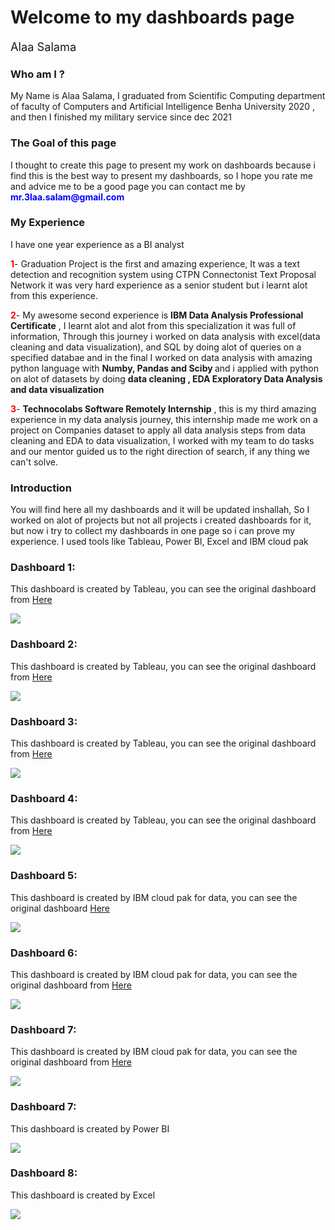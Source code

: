 <h1> Welcome to my dashboards page </h1>
<p style="font-size:130%;">Alaa Salama</p>

<h3>Who am I ?</h3>
<p>My Name is Alaa Salama, I graduated from Scientific Computing department of faculty of Computers and Artificial Intelligence Benha University 2020 , and then I finished my military service since dec 2021 </p>


<h3>The Goal of this page</h3>
<p>I thought to create this page to present my work on dashboards because i find this is the best way to present my dashboards, so I hope you rate me and advice me to be a good page you can contact me by <b style='color:blue'>mr.3laa.salam@gmail.com</b></p>



<h3>My Experience</h3>
<p>I have one year experience as a BI analyst </p>

<p><b style='color:red'>1</b>- Graduation Project is the first and amazing experience, It was a text detection and recognition system using CTPN Connectonist Text Proposal Network it was very hard experience as a senior student but i learnt alot from this experience.</p>

<p>
  <b style='color:red'>2</b>- My awesome second experience is 
  <b>IBM Data Analysis Professional Certificate</b> , I learnt alot and alot from this specialization it was full of information, Through this journey i worked on data analysis with excel(data cleaning and data visualization), and SQL by doing alot of queries on a specified databae and in the final I worked on data analysis with amazing python language with <b>Numby, Pandas and Sciby </b> and i applied with python on alot of datasets by doing <b>data cleaning , EDA Exploratory Data Analysis and data visualization </b> 
</p>
  
<p><b style='color:red'>3</b>- <b>Technocolabs Software Remotely Internship</b> , this is my third amazing experience in my data analysis journey, this internship made me work on a project on Companies dataset to apply all data analysis steps from data cleaning and EDA to data visualization, I worked with my team to do tasks and our mentor guided us to the right direction of search, if any thing we can't solve.</p>  
  

<h3>Introduction</h3>
<p>You will find here all my dashboards and it will be updated inshallah, So I worked on alot of projects but not all projects i created dashboards for it, but now i try to collect my dashboards in one page so i can prove my experience. I used tools like Tableau, Power BI, Excel and IBM cloud pak</p>


<h3 >Dashboard 1:</h3>
<p>This dashboard is created by Tableau, you can see the original dashboard from <a href='https://public.tableau.com/app/profile/alaa.salama/viz/ClimateandPopulationChange/ClimateandPopulationChange'>Here</a></p>
<img src='UrbanPopulation - ClimateChange.PNG'>


<h3 >Dashboard 2:</h3>
<p>This dashboard is created by Tableau, you can see the original dashboard from <a href='https://public.tableau.com/app/profile/alaa.salama/viz/ClimateandPopulationChange/ClimateandPopulationChange'>Here</a></p>
<img src='Population - ClimateChange.PNG'>


<h3 >Dashboard 3:</h3>
<p>This dashboard is created by Tableau, you can see the original dashboard from <a href='https://public.tableau.com/app/profile/alaa.salama/viz/ClimateandPopulationChange/ClimateandPopulationChange'>Here</a></p>
<img src='AgricultureLand - ClimateChange.PNG'>


<h3 >Dashboard 4:</h3>
<p>This dashboard is created by Tableau, you can see the original dashboard from <a href='https://public.tableau.com/app/profile/alaa.salama/viz/ClimateandPopulationChange/ClimateandPopulationChange'>Here</a></p>
<img src='Co2 - ClimateChange.PNG'>


<h3 >Dashboard 5:</h3>
<p>This dashboard is created by IBM cloud pak for data, you can see the original dashboard <a href='https://eu-gb.dataplatform.cloud.ibm.com/dashboards/fe727237-e62c-4695-a052-3f0ea7f66ccc/view/7238f20b33e86d9f44c9eee4079d7a037963715bbabb8051808c7b495b647997a93b41c0c82f425cdf445030f7bf1b59ce'>Here</a></p>
<img src='Current Technologies.PNG'>


<h3 >Dashboard 6:</h3>
<p>This dashboard is created by IBM cloud pak for data, you can see the original dashboard from <a href='https://eu-gb.dataplatform.cloud.ibm.com/dashboards/4194f97c-f364-4c0c-83a7-202f1afa6637/view/5465fd786fb02dca68d7c4e4079d7a037963715bbabb8051808c7b495b647997a93b41c0c82f425cdf445030f7bf1b59ce'>Here</a></p>
<img src='Demographics.PNG'>


<h3 >Dashboard 7:</h3>
<p>This dashboard is created by IBM cloud pak for data, you can see the original dashboard from <a href='https://eu-gb.dataplatform.cloud.ibm.com/dashboards/2d1757dc-4863-4252-9883-8ab87e9b7a84/view/0104a1081eb46cf77ed7b1e4079d7a037963715bbabb8051808c7b495b647997a93b41c0c82f425cdf445030f7bf1b59ce'>Here</a></p>
<img src='Future Technologies.PNG'>


<h3 >Dashboard 7:</h3>
<p>This dashboard is created by Power BI</p>
<img src='TechSales-Orion360.PNG'>


<h3 >Dashboard 8:</h3>
<p>This dashboard is created by Excel</p>
<img src='Excel Project.PNG'>










